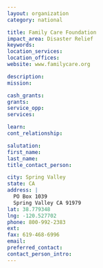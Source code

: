 ```yaml
---
layout: organization
category: national

title: Family Care Foundation
impact_area: Disaster Relief
keywords: 
location_services: 
location_offices: 
website: www.familycare.org

description: 
mission: 

cash_grants: 
grants: 
service_opp: 
services: 

learn: 
cont_relationship: 

salutation: 
first_name: 
last_name: 
title_contact_person: 

city: Spring Valley
state: CA
address: |
  PO Box 1039  
  Spring Valley CA 91979
lat: 38.779348
lng: -120.527702
phone: 800-992-2383
ext: 
fax: 619-468-6996
email: 
preferred_contact: 
contact_person_intro: 
---
```

